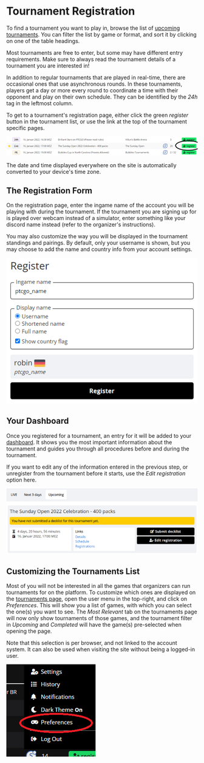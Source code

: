 # Tournament Registration

To find a tournament you want to play in, browse the list of [upcoming tournaments](https://play.limitlesstcg.com/tournaments/upcoming). You can filter the list by game or format, and sort it by clicking on one of the table headings.

Most tournaments are free to enter, but some may have different entry requirements. Make sure to always read the tournament details of a tournament you are interested in!

In addition to regular tournaments that are played in real-time, there are occasional ones that use asynchronous rounds. In these tournaments, players get a day or more every round to coordinate a time with their opponent and play on their own schedule. They can be identified by the *24h* tag in the leftmost column.

To get to a tournament's registration page, either click the green *register* button in the tournament list, or use the link at the top of the tournament specific pages.

![upcoming_tournaments](./img/registration-list.webp)

The date and time displayed everywhere on the site is automatically converted to your device's time zone.

## The Registration Form

On the registration page, enter the ingame name of the account you will be playing with during the tournament. If the tournament you are signing up for is played over webcam instead of a simulator, enter something like your discord name instead (refer to the organizer's instructions).

You may also customize the way you will be displayed in the tournament standings and pairings. By default, only your username is shown, but you may choose to add the name and country info from your account settings.

![registration_form](./img/registration-form.webp)

## Your Dashboard

Once you registered for a tournament, an entry for it will be added to your [dashboard](https://play.limitlesstcg.com/dashboard). It shows you the most important information about the tournament and guides you through all procedures before and during the tournament.

If you want to edit any of the information entered in the previous step, or unregister from the tournament before it starts, use the *Edit registration* option here.

![dashboard](./img/registration-dashboard.webp)

## Customizing the Tournaments List

Most of you will not be interested in all the games that organizers can run tournaments for on the platform. To customize which ones are displayed on the [tournaments page](https://play.limitlesstcg.com/tournaments), open the user menu in the top-right, and click on *Preferences*. This will show you a list of games, with which you can select the one(s) you want to see. The *Most Relevant* tab on the tournaments page will now only show tournaments of those games, and the tournament filter in *Upcoming* and *Completed* will have the game(s) pre-selected when opening the page.

Note that this selection is per browser, and not linked to the account system. It can also be used when visiting the site without being a logged-in user.

![game_preferences](./img/game_preferences.webp)